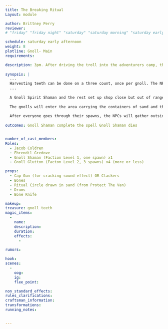 ```yaml
---
title: The Breaking Ritual
Layout: module

author: Brittney Perry
reviewer: 
# "friday" "friday night" "saturday" "saturday morning" "saturday early afternoon" "saturday early evening" "saturday night" "reaction" "tavern setup" "townsfolk" "randoms"

schedule: saturday early afternoon
weight: 8
plotline: Gnoll- Main
requirements: 

description: 3pm. After driving the troll into the adventurers camp, the Gnoll Shamans set up camp in a ritual circle, with the intent on shattering bone. If the 10 minute ritual is complete, everyone within hearing distance breaks one limb of their choosing.
 
synopsis: |
  ...
  Harvesting teeth can be done on a three count, once per gnoll. The NPC will give one tooth per spawn. If the NPC doesn't have any teeth to give out, they can say 'Failed, Broken.'
  ...   
  
  A Gnoll Spirit Shaman and the rest set up shop close but out of range of the adventurers. They can be engaged at any time during their set up and the ritual will be considered interrupted. Their goal is to complete The Breaking Ritual. The Breaking Ritual is a ritual that will shatter one limb on everyone in earshot of the final crack. The ritual takes 10 uninterrupted minutes to cast.
  
  The gnolls will enter the area carrying the containers of sand and the equipment for the ritual. They will draw a circle in sand, and set the bones inside (and outside if the circle is small). The gnoll shaman will 'cast' the spell, and at the end of 10 minutes, a loud crack will be heard (as well as a call of 'Voice, Knockdown, Destroy Limb') to signify the results of the spell.
  
  After everyone goes through their spawns, the NPCs will gather outside the fighting area, one NPC will return to turn into a troll, and the next module starts right away.
  
outcomes: Gnoll Shaman complete the spell Gnoll Shaman dies


number_of_cast_members: 
Roles: 
  - Jacob Coldren
  - Ehrendil Gredove
  - Gnoll Shaman (Faction Level 1, one spawn) x1
  - Gnoll Glutton (Facton Level 2, 3 spawns) x4 (more or less)

props: 
  - Cap Gun (for cracking sound effect) OR Clackers
  - Bones
  - Ritual Circle drawn in sand (from Protect The Van)
  - Drums
  - Bone Knife

makeup: 
treasure: gnoll teeth
magic_items:
  - 
    name: 
    description:  
    duration: 
    effects: 
      - 

rumors: 

hook: 
scenes: 
  - 
    oog: 
    ig: 
    flee_point: 

non_standard_effects: 
rules_clarifications: 
craftsman_information: 
transformations: 
running_notes: 


---
```


